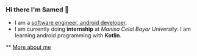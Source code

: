 ### Hi there I'm Samed 👋

- I am a [software engineer, android developer](https://www.linkedin.com/in/samed-temiz-389aa0196/).
- I am currently doing **internship** at _Manisa Celal Bayar University_. I am learning android programming with **Kotlin**.

** [More about me](https://linktr.ee/timrashard)
